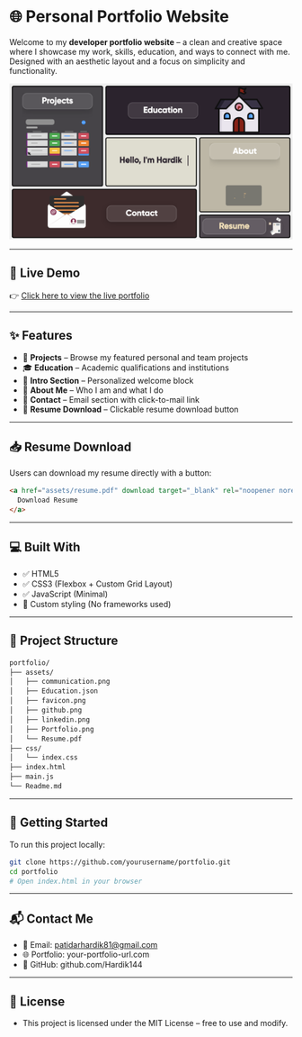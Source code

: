 # 🌐 Personal Portfolio Website

Welcome to my **developer portfolio website** – a clean and creative space where I showcase my work, skills, education, and ways to connect with me. Designed with an aesthetic layout and a focus on simplicity and functionality.

![Screenshot of Portfolio Website](/assets/Portfolio.png)

---

## 🔗 Live Demo

👉 [Click here to view the live portfolio](https://your-portfolio-url.com)

---

## ✨ Features

- 📁 **Projects** – Browse my featured personal and team projects
- 🎓 **Education** – Academic qualifications and institutions
- 👋 **Intro Section** – Personalized welcome block
- 🙋 **About Me** – Who I am and what I do
- 📩 **Contact** – Email section with click-to-mail link
- 📄 **Resume Download** – Clickable resume download button

---

## 📥 Resume Download

Users can download my resume directly with a button:

```html
<a href="assets/resume.pdf" download target="_blank" rel="noopener noreferrer">
  Download Resume
</a>
```
---

## 💻 Built With

- ✅ HTML5  
- ✅ CSS3 (Flexbox + Custom Grid Layout)  
- ✅ JavaScript (Minimal)  
- 🎨 Custom styling (No frameworks used)

---

## 📁 Project Structure

```bash
portfolio/
├── assets/
│   ├── communication.png
│   ├── Education.json
│   ├── favicon.png
│   ├── github.png
│   ├── linkedin.png
│   ├── Portfolio.png
│   └── Resume.pdf
├── css/
│   └── index.css
├── index.html
├── main.js
└── Readme.md
```

---

## 🚀 Getting Started

To run this project locally:

```bash
git clone https://github.com/yourusername/portfolio.git
cd portfolio
# Open index.html in your browser
```

---

## 📬 Contact Me

- 📧 Email: patidarhardik81@gmail.com
- 🌐 Portfolio: your-portfolio-url.com
- 🐙 GitHub: github.com/Hardik144

---

## 📄 License
- This project is licensed under the MIT License – free to use and modify.

